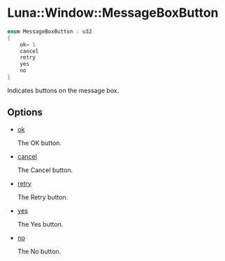 # Luna::Window::MessageBoxButton

```c++
enum MessageBoxButton : u32
{
    ok= 1
    cancel
    retry
    yes
    no
}
```

Indicates buttons on the message box. 

## Options
* [ok](group___window_1gga3b060141e4128fc1c2dd75873f6adafba444bcb3a3fcf8389296c49467f27e1d6.md)

    The OK button. 

* [cancel](group___window_1gga3b060141e4128fc1c2dd75873f6adafba10aec35353f9c4096a71c38654c3d402.md)

    The Cancel button. 

* [retry](group___window_1gga3b060141e4128fc1c2dd75873f6adafba165e6d21e0a2cc9ebb32ca05f90e0fa7.md)

    The Retry button. 

* [yes](group___window_1gga3b060141e4128fc1c2dd75873f6adafbaa6105c0a611b41b08f1209506350279e.md)

    The Yes button. 

* [no](group___window_1gga3b060141e4128fc1c2dd75873f6adafba7fa3b767c460b54a2be4d49030b349c7.md)

    The No button. 

